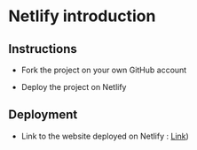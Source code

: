 # Netlify introduction

## Instructions

* Fork the project on your own GitHub account

* Deploy the project on Netlify

## Deployment

* Link to the website deployed on Netlify : [Link](https://app.netlify.com/sites/lucid-saha-44a299/deploys))
